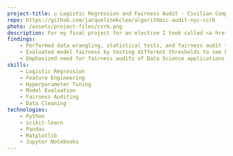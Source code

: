 ```yaml
---
project-title: ⚖️ Logistic Regression and Fairness Audit - Civilian Complaints Against the NYPD
repo: https://github.com/jacquelinekclee/algorithmic-audit-nyc-ccrb
photo: /assets/project-files/ccrb.png
description: For my final project for an elective I took called <a href = "https://afraenkel.github.io/fairness-algo-decision/">Fairness and Algorithmic Decision Making</a>, I chose to explore potential inequities in how the Civilian Complaint Review Board investigates civilian complaints made against New York Police Department officers. Using Logistic Regression, I modeled the CCRB's decision making process, which decides whether a complaint against an officer is substantiated (leading to repercussions for the officer) or not. I then audited it by assessing whether the model meets various metrics of fairness, like demographic parity, when looking at the ruling on a complaint and the civilian's ethnicity. With this investigation, I hoped to demonstrate the importance of auditing Data Science models and some various methods to do so. Please see the <a href = "https://github.com/jacquelinekclee/algorithmic-audit-nyc-ccrb/blob/aa536a7c4a71f71eaf114cd817be665e8a0b5252/paper2.pdf">full paper</a> or the repository linked above to read more details on the data, model, and audit performed.
findings:
    - Performed data wrangling, statistical tests, and fairness audit to identify and investigate inequity in how allegations against police officers are ruled on based on complainant ethnicity.
    - Evaluated model fairness by testing different thresholds to see how they satisfy various parity measures and calculating model utility. 
    - Emphasized need for fairness audits of Data Science applications, especially when models deal with human data or when model performance can change based on priority.
skills:
    - Logistic Regression
    - Feature Engineering
    - Hyperparameter Tuning
    - Model Evaluation
    - Fairness Auditing
    - Data Cleaning
technologies: 
    - Python
    - scikit-learn
    - Pandas
    - Matplotlib
    - Jupyter Notebooks
---
```


